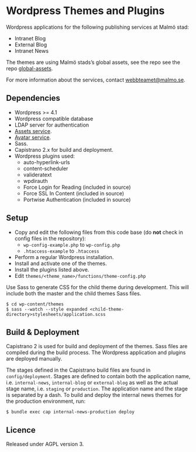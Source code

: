 # Wordpress Themes and Plugins

Wordpress applications for the following publishing services at Malmö stad:
* Intranet Blog
* External Blog
* Intranet News

The themes are using Malmö stads’s global assets, see the repo see the repo [global-assets](https://github.com/malmostad/global-assets).

For more information about the services, contact webbteamet@malmo.se.

## Dependencies
* Wordpress >= 4.1
* Wordpress compatible database
* LDAP server for authentication
* [Assets service](https://github.com/malmostad/global-assets).
* [Avatar service](https://github.com/malmostad/intranet-dashboard/wiki/Avatar-Service-API-v1).
* Sass.
* Capistrano 2.x for build and deployment.
* Wordpress plugins used:
  * auto-hyperlink-urls
  * content-scheduler
  * valideratext
  * wpdirauth
  * Force Login for Reading (included in source)
  * Force SSL In Content (included in source)
  * Portwise Authentication (included in source)

## Setup
* Copy and edit the following files from this code base (do __not__ check in config files in the repository):
  * `wp-config-example.php` to `wp-config.php`
  * `.htaccess-example` to `.htaccess`
* Perform a regular Wordpress installation.
* Install and activate one of the themes.
* Install the plugins listed above.
* Edit `themes/<theme_name>/functions/theme-config.php`

Use Sass to generate CSS for the child theme during development. This will include both the master and the child themes Sass files.

    $ cd wp-content/themes
    $ sass --watch --style expanded <child-theme-directory>stylesheets/application.scss

## Build & Deployment
Capistrano 2 is used for build and deployment of the themes. Sass files are compiled during the build process. The Wordpress application and plugins are deployed manually.

The stages defined in the Capistrano build files are found in `config/deployment`. Stages are defined to contain both the application name, i.e. `internal-news`, `internal-blog` or `external-blog` as well as the actual stage name, i.e. `staging` or `production`. The application name and the stage is separated by a dash. To build and deploy the internal news themes for the production environment, run:

    $ bundle exec cap internal-news-production deploy

## Licence
Released under AGPL version 3.
